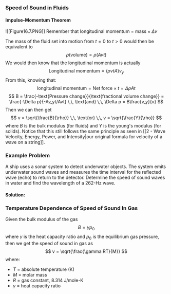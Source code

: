 ### Speed of Sound in Fluids
#### Impulse-Momentum Theorem
![[Figure16.7.PNG]]
Remember that longitudinal momentum = $\text{mass} \times \Delta v$

The mass of the fluid set into motion from $t=0$ to $t>0$ would then be equivalent to
$$
\rho(\text{volume}) = \rho(Avt)
$$
We would then know that the longitudinal momentum is actually
$$
\text{Longitudinal momentum} = (\rho vtA)v_y
$$
From this, knowing that: 
$$
\text{longitudinal momentum} = \text{Net force} \times t = \Delta\rho At
$$
$$
B = \frac{-\text{Pressure change}}{\text{fractional volume change}} = \frac{-\Delta p}{-Av_yt/Avt} \,\, \text{and} \,\, \Delta p = B\frac{v_y}{v}
$$
Then we can then get
$$
v = \sqrt{\frac{B}{\rho}} \,\, \text{or} \,\, v = \sqrt{\frac{Y}{\rho}}
$$
where $B$ is the bulk modulus (for fluids) and $Y$ is the young's modulus (for solids). Notice that this still follows the same principle as seen in [[2 - Wave Velocity, Energy, Power, and Intensity|our original formula for velocity of a wave on a string]].

### Example Problem
A ship uses a sonar system to detect underwater objects. The system emits underwater sound waves and measures the time interval for the reflected wave (echo) to return to the detector. Determine the speed of sound waves in water and find the wavelength of a 262-Hz wave.
#### Solution:

### Temperature Dependence of Speed of Sound In Gas
Given the bulk modulus of the gas
$$
B = \gamma p_0
$$
where $\gamma$ is the heat capacity ratio and $p_0$ is the equilibrium gas pressure, then we get the speed of sound in gas as
$$
v = \sqrt{\frac{\gamma RT}{M}}
$$
where:
- $T$ = absolute temperature (K)
- $M$ = molar mass
- $R$ = gas constant, $8.314$ J/mole-K
- $\gamma$ = heat capacity ratio